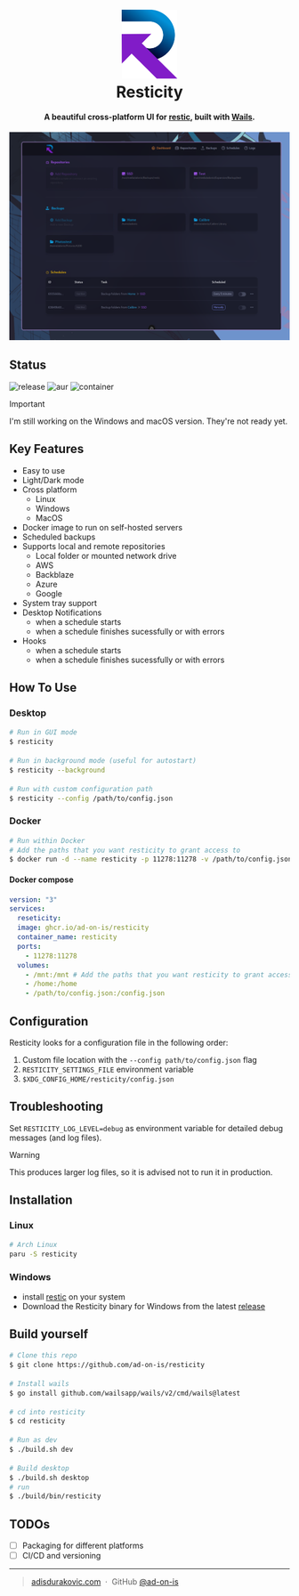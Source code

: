 <h1 align="center">
  <br>
  <a href="https://github.com/ad-on-is/resticity"><img src="./images/resticity-logo.svg" alt="Resticity" width="100"></a>
  <br>
  Resticity
  <br>
</h1>

<h4 align="center">A beautiful cross-platform UI for <a href="https://restic.readthedocs.io/en/stable/" target="_blank">restic</a>, built with <a href="https://wails.io" target="_blank">Wails</a>.</h4>

![screenshot](./images/resticity_screenshot.png)

## Status

![release](https://github.com/ad-on-is/resticity/actions/workflows/build.yml/badge.svg)
![aur](https://github.com/ad-on-is/resticity/actions/workflows/aur.yml/badge.svg)
![container](https://github.com/ad-on-is/resticity/actions/workflows/container.yml/badge.svg)

> [!IMPORTANT]  
> I'm still working on the Windows and macOS version. They're not ready yet.

## Key Features

- Easy to use
- Light/Dark mode
- Cross platform
  - Linux
  - Windows
  - MacOS
- Docker image to run on self-hosted servers
- Scheduled backups
- Supports local and remote repositories
  - Local folder or mounted network drive
  - AWS
  - Backblaze
  - Azure
  - Google
- System tray support
- Desktop Notifications
  - when a schedule starts
  - when a schedule finishes sucessfully or with errors
- Hooks
  - when a schedule starts
  - when a schedule finishes sucessfully or with errors

## How To Use

### Desktop

```bash
# Run in GUI mode
$ resticity

# Run in background mode (useful for autostart)
$ resticity --background

# Run with custom configuration path
$ resticity --config /path/to/config.json
```

### Docker

```bash
# Run within Docker
# Add the paths that you want resticity to grant access to
$ docker run -d --name resticity -p 11278:11278 -v /path/to/config.json:/config.json -v /mnt:/mnt -v /home:/home ghcr.io/ad-on-is/resticity
```

#### Docker compose

```yaml
version: "3"
services:
  reseticity:
  image: ghcr.io/ad-on-is/resticity
  container_name: resticity
  ports:
    - 11278:11278
  volumes:
    - /mnt:/mnt # Add the paths that you want resticity to grant access to
    - /home:/home
    - /path/to/config.json:/config.json
```

## Configuration

Resticity looks for a configuration file in the following order:

1. Custom file location with the `--config path/to/config.json` flag
2. `RESTICITY_SETTINGS_FILE` environment variable
3. `$XDG_CONFIG_HOME/resticity/config.json`

## Troubleshooting

Set `RESTICITY_LOG_LEVEL=debug` as environment variable for detailed debug messages (and log files).

> [!WARNING]  
> This produces larger log files, so it is advised not to run it in production.

## Installation

### Linux

```bash
# Arch Linux
paru -S resticity
```

### Windows

- install [restic](https://restic.readthedocs.io/en/latest/020_installation.html#windows) on your system
- Download the Resticity binary for Windows from the latest [release](https://github.com/ad-on-is/resticity/releases)

## Build yourself

```bash
# Clone this repo
$ git clone https://github.com/ad-on-is/resticity

# Install wails
$ go install github.com/wailsapp/wails/v2/cmd/wails@latest

# cd into resticity
$ cd resticity

# Run as dev
$ ./build.sh dev

# Build desktop
$ ./build.sh desktop
# run
$ ./build/bin/resticity
```

## TODOs

- [ ] Packaging for different platforms
- [ ] CI/CD and versioning

---

> [adisdurakovic.com](https://adisdurakovic.com) &nbsp;&middot;&nbsp;
> GitHub [@ad-on-is](https://github.com/ad-on-is)
